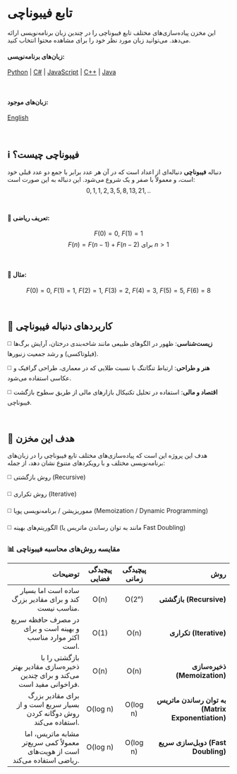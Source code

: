 # تابع فیبوناچی

این مخزن پیاده‌سازی‌های مختلف تابع فیبوناچی را در چندین زبان برنامه‌نویسی ارائه می‌دهد. می‌توانید زبان مورد نظر خود را برای مشاهده محتوا انتخاب کنید.

#### زبان‌های برنامه‌نویسی:
[Python](/fibonacci/python/) | [C#](/fibonacci/csharp/) | [JavaScript](/fibonacci/javascript/) | [C++](/fibonacci/C++/) | [Java](/fibonacci/javascript/)

<br />

#### زبان‌های موجود:
[English](/fibonacci/README.md) 

<br />

## ℹ️ فیبوناچی چیست؟
دنباله **فیبوناچی** دنباله‌ای از اعداد است که در آن هر عدد برابر با جمع دو عدد قبلی خود است، و معمولاً با صفر و یک شروع می‌شود. این دنباله به این صورت است:  
$$
 ‭0, 1, 1, 2, 3, 5, 8, 13, 21, ..‬
$$
<br />

#### 📐 تعریف ریاضی:
$$
F(0) = 0,\ F(1) = 1
$$
$$
F(n) = F(n - 1) + F(n - 2)\ \text{برای}\ n > 1
$$

<br />

#### 🔢 مثال:
$$
F(0) = 0,\ F(1) = 1,\ F(2) = 1,\ F(3) = 2,\ F(4) = 3,\ F(5) = 5,\ F(6) = 8
$$

<br />

## 🧩 کاربردهای دنباله فیبوناچی

 ◻️ **زیست‌شناسی**: ظهور در الگوهای طبیعی مانند شاخه‌بندی درختان، آرایش برگ‌ها (فیلوتاکسی) و رشد جمعیت زنبورها.

◻️ **هنر و طراحی**: ارتباط تنگاتنگ با نسبت طلایی که در معماری، طراحی گرافیک و عکاسی استفاده می‌شود.
 
 ◻️ **اقتصاد و مالی**: استفاده در تحلیل تکنیکال بازارهای مالی از طریق سطوح بازگشت فیبوناچی.

<br />

## 🎯 هدف این مخزن

هدف این پروژه این است که پیاده‌سازی‌های مختلف تابع فیبوناچی را در زبان‌های برنامه‌نویسی مختلف و با رویکردهای متنوع نشان دهد، از جمله:

◻️​​ روش بازگشتی (Recursive)

◻️​ روش تکراری (Iterative)

◻️ مموریزیشن / برنامه‌نویسی پویا (Memoization / Dynamic Programming)

◻️ الگوریتم‌های بهینه (مانند به توان رساندن ماتریس یا Fast Doubling)

### 📊 مقایسه روش‌های محاسبه فیبوناچی

| توضیحات | پیچیدگی فضایی   | پیچیدگی زمانی   | روش                         |
|----:|:----:|:----:|----:|
| ساده است اما بسیار کند و برای مقادیر بزرگ مناسب نیست. | O(n)              | O(2ⁿ)            | **بازگشتی (Recursive)**           |
| در مصرف حافظه سریع و بهینه است و برای اکثر موارد مناسب است. | O(1)              | O(n)             | **تکراری (Iterative)**            |
| بازگشتی را با ذخیره‌سازی مقادیر بهتر می‌کند و برای چندین فراخوانی مفید است. | O(n)              | O(n)             | **ذخیره‌سازی (Memoization)**      |
| برای مقادیر بزرگ بسیار سریع است و از روش دوگانه کردن استفاده می‌کند. | O(log n)          | O(log n)     | **به توان رساندن ماتریس (Matrix Exponentiation)** |
| مشابه ماتریس، اما معمولاً کمی سریع‌تر است از هویت‌های ریاضی استفاده می‌کند. | O(log n)         | O(log n)         | **دوبل‌سازی سریع (Fast Doubling)**    |
